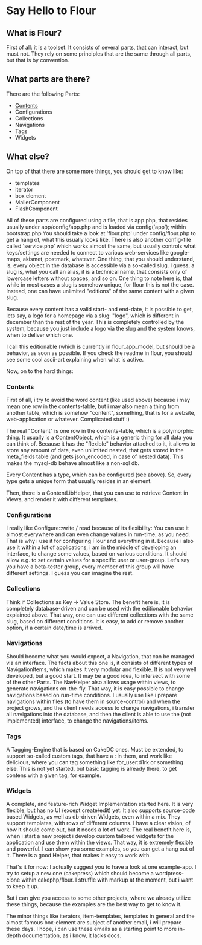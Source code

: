 # Say Hello to Flour

## What is Flour?

First of all: it is a toolset. It consists of several parts, that can interact, but must not. They rely on some principles that are the same through all parts, but that is by convention.

## What parts are there?

There are the following Parts:

 * [Contents][1]
 * Configurations
 * Collections
 * Navigations
 * Tags
 * Widgets

## What else?

On top of that there are some more things, you should get to know like:

 * templates
 * iterator
 * box element
 * MailerComponent
 * FlashComponent

All of these parts are configured using a file, that is app.php, that resides usually under app/config/app.php and is loaded via config('app'); within bootstrap.php
You should take a look at 'flour.php' under config/flour.php to get a hang of, what this usually looks like. There is also another config-file called 'service.php' which works almost the same, but usually controls what keys/settings are needed to connect to various web-services like google-maps, akismet, postmark, whatever.
One thing, that you should understand, is, every object in the database is accessible via a so-called slug. I guess, a slug is, what you call an alias, it is a technical name, that consists only of lowercase letters without spaces, and so on. One thing to note here is, that while in most cases a slug is somehow unique, for flour this is not the case. Instead, one can have unlimited "editions" of the same content with a given slug.

Because every content has a valid start- and end-date, it is possible to get, lets say, a logo for a homepage via a slug: "logo", which is different in december than the rest of the year. This is completely controlled by the system, because you just include a logo via the slug and the system knows, when to deliver which one.

I call this editionable (which is currently in flour_app_model, but should be a behavior, as soon as possible. If you check the readme in flour, you should see some cool ascii-art explaining when what is active.

Now, on to the hard things:

### Contents

First of all, i try to avoid the word content (like used above) because i may mean one row in the contents-table, but i may also mean a thing from another table, which is somehow "content", something, that is for a website, web-application or whatever. Complicated stuff :)

The real "Content" is one row in the contents-table, which is a polymorphic thing. It usually is a ContentObject, which is a generic thing for all data you can think of. Because it has the "flexible" behavior attached to it, it allows to store any amount of data, even unlimited nested, that gets stored in the meta_fields table (and gets json_encoded, in case of nested data). This makes the mysql-db behave almost like a non-sql db.

Every Content has a type, which can be configured (see above). So, every type gets a unique form that usually resides in an element.

Then, there is a ContentLibHelper, that you can use to retrieve Content in Views, and render it with different templates.

### Configurations

I really like Configure::write / read because of its flexibility: You can use it almost everywhere and can even change values in run-time, as you need. That is why i use it for configuring Flour and everything in it. Because i also use it within a lot of applications, i am in the middle of developing an interface, to change some values, based on various conditions. It should allow e.g. to set certain values for a specific user or user-group. Let's say you have a beta-tester group, every member of this group will have different settings. I guess you can imagine the rest.

### Collections

Think if Collections as Key => Value Store. The benefit here is, it is completely database-driven and can be used with the editionable behavior explained above. That way, one can use different collections with the same slug, based on different conditions. It is easy, to add or remove another option, if a certain date/time is arrived.

### Navigations

Should become what you would expect, a Navigation, that can be managed via an interface. The facts about this one is, it consists of different types of NavigationItems, which makes it very modular and flexible. It is not very well developed, but a good start. It may be a good idea, to intersect with some of the other Parts. The NavHelper also allows usage within views, to generate navigations on-the-fly. That way, it is easy possible to change navigations based on run-time conditions. I usually use like i prepare navigations within files (to have them in source-control) and when the project grows, and the client needs access to change navigations, i transfer all navigations into the database, and then the client is able to use the (not implemented) interface, to change the navigations/items.

### Tags

A Tagging-Engine that is based on CakeDC ones. Must be extended, to support so-called custom tags, that have a : in them, and work like delicious, where you can tag something like for_user:d1rk or something else. This is not yet started, but basic tagging is already there, to get contens with a given tag, for example.

### Widgets

A complete, and feature-rich Widget Implementation started here. It is very flexible, but has no UI (except create/edit) yet. It also supports source-code based Widgets, as well as db-driven Widgets, even within a mix. They support templates, with rows of different columns. I have a clear vision, of how it should come out, but it needs a lot of work. The real benefit here is, when i start a new project i develop custom tailored widgets for the application and use them within the views. That way, it is extremely flexible and powerful. I can show you some examples, so you can get a hang out of it. There is a good Helper, that makes it easy to work with.


That's it for now: I actually suggest you to have a look at one example-app. I try to setup a new one (cakepress) which should become a wordpress-clone within cakephp/flour. I struffle with markup at the moment, but i want to keep it up.

But i can give you access to some other projects, where we already utilize these things, because the examples are the best way to get to know it.

The minor things like iterators, item-templates, templates in general and the almost famous box-element are subject of another email, i will prepare these days. I hope, i can use these emails as a starting point to more in-depth documentation, as i know, it lacks docs.

[1]: /contents        "Contents"
